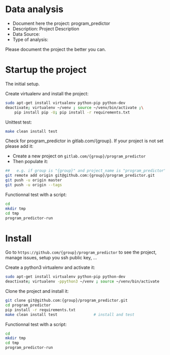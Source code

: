 # Data analysis
- Document here the project: program_predictor
- Description: Project Description
- Data Source:
- Type of analysis:

Please document the project the better you can.

# Startup the project

The initial setup.

Create virtualenv and install the project:
```bash
sudo apt-get install virtualenv python-pip python-dev
deactivate; virtualenv ~/venv ; source ~/venv/bin/activate ;\
    pip install pip -U; pip install -r requirements.txt
```

Unittest test:
```bash
make clean install test
```

Check for program_predictor in gitlab.com/{group}.
If your project is not set please add it:

- Create a new project on `gitlab.com/{group}/program_predictor`
- Then populate it:

```bash
##   e.g. if group is "{group}" and project_name is "program_predictor"
git remote add origin git@github.com:{group}/program_predictor.git
git push -u origin master
git push -u origin --tags
```

Functionnal test with a script:

```bash
cd
mkdir tmp
cd tmp
program_predictor-run
```

# Install

Go to `https://github.com/{group}/program_predictor` to see the project, manage issues,
setup you ssh public key, ...

Create a python3 virtualenv and activate it:

```bash
sudo apt-get install virtualenv python-pip python-dev
deactivate; virtualenv -ppython3 ~/venv ; source ~/venv/bin/activate
```

Clone the project and install it:

```bash
git clone git@github.com:{group}/program_predictor.git
cd program_predictor
pip install -r requirements.txt
make clean install test                # install and test
```
Functionnal test with a script:

```bash
cd
mkdir tmp
cd tmp
program_predictor-run
```
